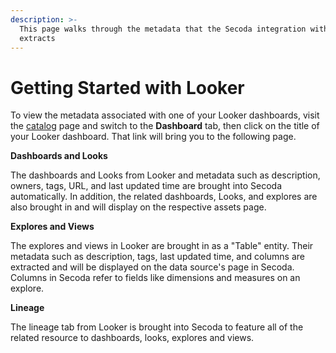 ```yaml
---
description: >-
  This page walks through the metadata that the Secoda integration with Looker
  extracts
---
```


# Getting Started with Looker

To view the metadata associated with one of your Looker dashboards, visit the [catalog](https://app.secoda.co/catalog) page and switch to the **Dashboard** tab, then click on the title of your Looker dashboard. That link will bring you to the following page.



**Dashboards and Looks**

The dashboards and Looks from Looker and metadata such as description, owners, tags, URL, and last updated time are brought into Secoda automatically. In addition, the related dashboards, Looks, and explores are also brought in and will display on the respective assets page.

**Explores and Views**

The explores and views in Looker are brought in as a "Table" entity. Their metadata such as description, tags, last updated time, and columns are extracted and will be displayed on the data source's page in Secoda. Columns in Secoda refer to fields like dimensions and measures on an explore.

**Lineage**

The lineage tab from Looker is brought into Secoda to feature all of the related resource to dashboards, looks, explores and views.
